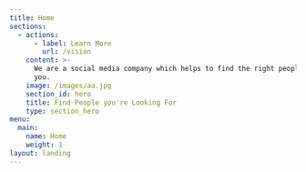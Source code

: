 ```yaml
---
title: Home
sections:
  - actions:
      - label: Learn More
        url: /vision
    content: >-
      We are a social media company which helps to find the right people for
      you.
    image: /images/aa.jpg
    section_id: hero
    title: Find People you're Looking For
    type: section_hero
menu:
  main:
    name: Home
    weight: 1
layout: landing
---
```


